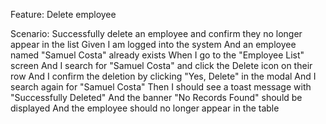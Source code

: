 Feature: Delete employee

Scenario: Successfully delete an employee and confirm they no longer appear in the list
    Given I am logged into the system
    And an employee named "Samuel Costa" already exists
    When I go to the "Employee List" screen
    And I search for "Samuel Costa" and click the Delete icon on their row
    And I confirm the deletion by clicking "Yes, Delete" in the modal
    And I search again for "Samuel Costa"
    Then I should see a toast message with "Successfully Deleted"
    And the banner "No Records Found" should be displayed
    And the employee should no longer appear in the table
